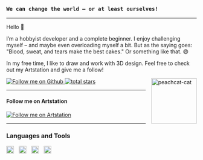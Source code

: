### **`We can change the world – or at least ourselves!`**
---
Hello 👋

I’m a hobbyist developer and a complete beginner. I enjoy challenging myself – and maybe even overloading myself a bit. But as the saying goes: "Blood, sweat, and tears make the best cakes." Or something like that. 😄

In my free time, I like to draw and work with 3D design. Feel free to check out my Artstation and give me a follow!

<img src="https://github.com/user-attachments/assets/f80eebc0-7fa8-429d-88c4-c6b9952b1c2e" alt="peachcat-cat" width="120px" align="right" style="margin-left: 15px;">

<p align="left">
   <a href="https://github.com/Lilithme?tab=followers">
      <img alt="Follow me on Github" title="Follow me on Github" src="https://custom-icon-badges.demolab.com/github/followers/Lilithme?color=236ad3&labelColor=1155ba&style=for-the-badge&logo=person-add&label=Follow&logoColor=white"/>
   </a>
   <a href="https://github.com/Lilithme?tab=repositories&sort=stargazers">
      <img alt="total stars" title="Total stars on GitHub" src="https://custom-icon-badges.demolab.com/github/stars/Lilithme?color=55960c&style=for-the-badge&labelColor=488207&logo=star"/>
   </a>
</p>

---

#### Follow me on Artstation

<p align="left">
   <a href="https://www.artstation.com/lilithme">
      <img alt="Follow me on Artstation" title="Follow me on Artstation" src="https://custom-icon-badges.demolab.com/badge/-Artstation-teal?style=for-the-badge&color=960c55&logo=Artstation&logoColor=white"/>
   </a>
</p>

---

### Languages and Tools

<img align="left" alt="HTML" width="20px" style="padding-right:10px;" src="https://cdn.jsdelivr.net/gh/devicons/devicon/icons/html5/html5-plain.svg" />
<img align="left" alt="CSS" width="20px" style="padding-right:10px;" src="https://cdn.jsdelivr.net/gh/devicons/devicon/icons/css3/css3-plain.svg" />
<img align="left" alt="JavaScript" width="20px" style="padding-right:10px;" src="https://cdn.jsdelivr.net/gh/devicons/devicon/icons/javascript/javascript-plain.svg" />
<img align="left" alt="Blender" width="20px" style="padding-right:10px;" src="https://cdn.jsdelivr.net/gh/devicons/devicon/icons/blender/blender-original.svg" />
<br />
